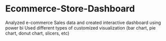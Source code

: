 # Ecommerce-Store-Dashboard
Analyzed e-commerce Sales data and  created interactive dashboard using power bi Used different types of customized visualization (bar chart, pie chart, donut chart, slicers, etc)
